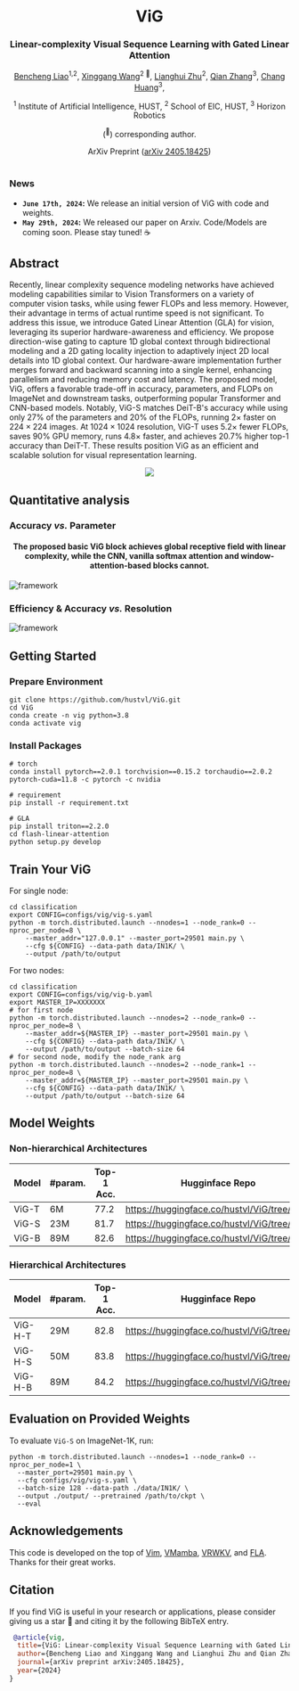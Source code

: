 <div align="center">
<h1>ViG </h1>
<h3>Linear-complexity Visual Sequence Learning with Gated Linear Attention</h3>

[Bencheng Liao](https://github.com/LegendBC)<sup>1,2</sup>, [Xinggang Wang](https://xinggangw.info/)<sup>2 :email:</sup>, [Lianghui Zhu](https://github.com/Unrealluver)<sup>2</sup>, [Qian Zhang](https://scholar.google.com/citations?user=pCY-bikAAAAJ&hl=zh-CN)<sup>3</sup>, [Chang Huang](https://scholar.google.com/citations?user=IyyEKyIAAAAJ&hl=zh-CN)<sup>3</sup>, 
 
<sup>1</sup>  Institute of Artificial Intelligence, HUST, <sup>2</sup>  School of EIC, HUST,  <sup>3</sup> Horizon Robotics

(<sup>:email:</sup>) corresponding author.

ArXiv Preprint ([arXiv 2405.18425](https://arxiv.org/abs/2405.18425))

</div>


#



### News
* **`June 17th, 2024`:** We release an initial version of ViG with code and weights.
* **`May 29th, 2024`:** We released our paper on Arxiv. Code/Models are coming soon. Please stay tuned! ☕️


## Abstract
Recently, linear complexity sequence modeling networks have achieved modeling capabilities similar to Vision Transformers on a variety of computer vision tasks, while using fewer FLOPs and less memory.
However, their advantage in terms of actual runtime speed is not significant. To address this issue, we introduce Gated Linear Attention (GLA) for vision, leveraging its superior hardware-awareness and efficiency. We propose direction-wise gating to capture  1D global context through bidirectional modeling and a 2D gating locality injection to adaptively inject 2D local details into 1D global context. Our hardware-aware implementation further merges forward and backward scanning into a single kernel, enhancing parallelism and reducing memory cost and latency. The proposed model, ViG, offers a favorable trade-off in accuracy, parameters, and FLOPs on ImageNet and downstream tasks, outperforming popular Transformer and CNN-based models. Notably, ViG-S matches DeiT-B's accuracy while using only 27\% of the parameters and 20\% of the FLOPs, running 2$\times$ faster on $224\times224$ images. At $1024\times1024$ resolution, ViG-T uses $5.2\times$ fewer FLOPs, saves 90\% GPU memory, runs $4.8\times$ faster, and achieves 20.7\% higher top-1 accuracy than DeiT-T. These results position ViG as an efficient and scalable solution for visual representation learning.


<div align="center">
<img src="assets/framework.png" />
</div>



## Quantitative analysis
### Accuracy *vs.* Parameter
<div align="center"><h4>The proposed basic ViG block achieves global receptive field with linear complexity, while the CNN, vanilla softmax attention and window-attention-based blocks cannot.</h4></div>

![framework](assets/acc_vs_para.png "framework")

### Efficiency & Accuracy *vs.* Resolution
![framework](assets/resolution.png "framework")

## Getting Started
### Prepare Environment
```
git clone https://github.com/hustvl/ViG.git
cd ViG
conda create -n vig python=3.8
conda activate vig
```
### Install Packages
```
# torch
conda install pytorch==2.0.1 torchvision==0.15.2 torchaudio==2.0.2 pytorch-cuda=11.8 -c pytorch -c nvidia

# requirement
pip install -r requirement.txt

# GLA
pip install triton==2.2.0
cd flash-linear-attention
python setup.py develop
```

## Train Your ViG
For single node:
```
cd classification
export CONFIG=configs/vig/vig-s.yaml
python -m torch.distributed.launch --nnodes=1 --node_rank=0 --nproc_per_node=8 \
    --master_addr="127.0.0.1" --master_port=29501 main.py \
    --cfg ${CONFIG} --data-path data/IN1K/ \
    --output /path/to/output
```
For two nodes:
```
cd classification
export CONFIG=configs/vig/vig-b.yaml
export MASTER_IP=XXXXXXX
# for first node
python -m torch.distributed.launch --nnodes=2 --node_rank=0 --nproc_per_node=8 \
    --master_addr=${MASTER_IP} --master_port=29501 main.py \
    --cfg ${CONFIG} --data-path data/IN1K/ \
    --output /path/to/output --batch-size 64
# for second node, modify the node_rank arg
python -m torch.distributed.launch --nnodes=2 --node_rank=1 --nproc_per_node=8 \
    --master_addr=${MASTER_IP} --master_port=29501 main.py \
    --cfg ${CONFIG} --data-path data/IN1K/ \
    --output /path/to/output --batch-size 64
```

## Model Weights
### Non-hierarchical Architectures
| Model | #param. | Top-1 Acc. | Hugginface Repo|
| -------- | -------- | -------- | -------- |
| ViG-T    | 6M     | 77.2     | https://huggingface.co/hustvl/ViG/tree/main |
| ViG-S    | 23M     | 81.7     | https://huggingface.co/hustvl/ViG/tree/main     |
| ViG-B   | 89M     | 82.6     | https://huggingface.co/hustvl/ViG/tree/main     |

### Hierarchical Architectures
| Model | #param. | Top-1 Acc. | Hugginface Repo|
| -------- | -------- | -------- | -------- |
| ViG-H-T    | 29M     | 82.8     | https://huggingface.co/hustvl/ViG/tree/main     |
| ViG-H-S    | 50M     | 83.8     | https://huggingface.co/hustvl/ViG/tree/main     |
| ViG-H-B   | 89M     | 84.2     | https://huggingface.co/hustvl/ViG/tree/main     |


## Evaluation on Provided Weights
To evaluate `ViG-S` on ImageNet-1K, run:
```
python -m torch.distributed.launch --nnodes=1 --node_rank=0 --nproc_per_node=1 \
  --master_port=29501 main.py \
  --cfg configs/vig/vig-s.yaml \
  --batch-size 128 --data-path ./data/IN1K/ \
  --output ./output/ --pretrained /path/to/ckpt \
  --eval
```



## Acknowledgements
This code is developed on the top of [Vim](https://github.com/hustvl/Vim), [VMamba](https://github.com/MzeroMiko/VMamba), [VRWKV](https://github.com/OpenGVLab/Vision-RWKV), and [FLA](https://github.com/sustcsonglin/flash-linear-attention). Thanks for their great works.
## Citation
If you find ViG is useful in your research or applications, please consider giving us a star 🌟 and citing it by the following BibTeX entry.

```bibtex
 @article{vig,
  title={ViG: Linear-complexity Visual Sequence Learning with Gated Linear Attention},
  author={Bencheng Liao and Xinggang Wang and Lianghui Zhu and Qian Zhang and Chang Huang},
  journal={arXiv preprint arXiv:2405.18425},
  year={2024}
}
```
